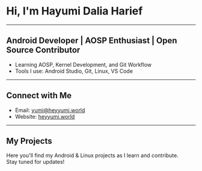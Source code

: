 # Hi, I'm Hayumi Dalia Harief

---

## Android Developer | AOSP Enthusiast | Open Source Contributor
- Learning AOSP, Kernel Development, and Git Workflow  
- Tools I use: Android Studio, Git, Linux, VS Code

---

## Connect with Me
- Email: [yumi@heyyumi.world](mailto:yumi@heyyumi.world)
- Website: [heyyumi.world](https://heyyumi.world)

---

## My Projects
Here you'll find my Android & Linux projects as I learn and contribute.  
Stay tuned for updates!
